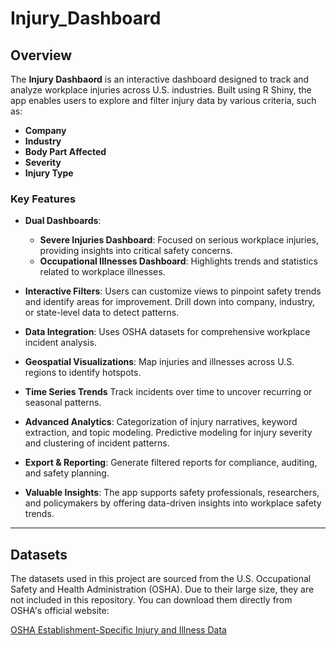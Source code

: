# Injury_Dashboard

## Overview

The **Injury Dashbaord** is an interactive dashboard designed to track and analyze workplace injuries across U.S. industries. Built using R Shiny, the app enables users to explore and filter injury data by various criteria, such as:

- **Company**  
- **Industry**  
- **Body Part Affected**  
- **Severity**  
- **Injury Type**  

### Key Features

- **Dual Dashboards**:  
  - **Severe Injuries Dashboard**: Focused on serious workplace injuries, providing insights into critical safety concerns.  
  - **Occupational Illnesses Dashboard**: Highlights trends and statistics related to workplace illnesses.  

- **Interactive Filters**: Users can customize views to pinpoint safety trends and identify areas for improvement. Drill down into company, industry, or state-level data to detect patterns.

- **Data Integration**: Uses OSHA datasets for comprehensive workplace incident analysis.

- **Geospatial Visualizations**: Map injuries and illnesses across U.S. regions to identify hotspots.

- **Time Series Trends** Track incidents over time to uncover recurring or seasonal patterns.

- **Advanced Analytics**: Categorization of injury narratives, keyword extraction, and topic modeling. Predictive modeling for injury severity and clustering of incident patterns.

- **Export & Reporting**: Generate filtered reports for compliance, auditing, and safety planning.

- **Valuable Insights**: The app supports safety professionals, researchers, and policymakers by offering data-driven insights into workplace safety trends.
---

## Datasets

The datasets used in this project are sourced from the U.S. Occupational Safety and Health Administration (OSHA). Due to their large size, they are not included in this repository. You can download them directly from OSHA's official website:  

[OSHA Establishment-Specific Injury and Illness Data](https://www.osha.gov/Establishment-Specific-Injury-and-Illness-Data)
